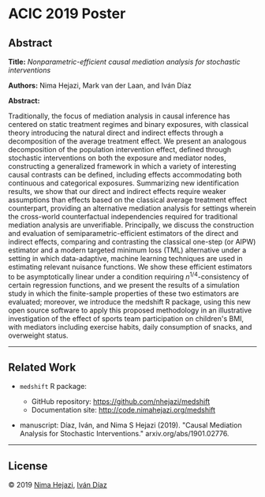 # ACIC 2019 Poster

## Abstract

**Title:** _Nonparametric-efficient causal mediation analysis for stochastic
interventions_

**Authors:** Nima Hejazi, Mark van der Laan, and Iván Díaz

**Abstract:**

Traditionally, the focus of mediation analysis in causal inference has centered
on static treatment regimes and binary exposures, with classical theory
introducing the natural direct and indirect effects through a decomposition of
the average treatment effect. We present an analogous decomposition of the
population intervention effect, defined through stochastic interventions on both
the exposure and mediator nodes, constructing a generalized framework in which
a variety of interesting causal contrasts can be defined, including effects
accommodating both continuous and categorical exposures. Summarizing new
identification results, we show that our direct and indirect effects require
weaker assumptions than effects based on the classical average treatment effect
counterpart, providing an alternative mediation analysis for settings wherein
the cross-world counterfactual independencies required for traditional mediation
analysis are unverifiable. Principally, we discuss the construction and
evaluation of semiparametric-efficient estimators of the direct and indirect
effects, comparing and contrasting the classical one-step (or AIPW) estimator
and a modern targeted minimum loss (TML) alternative under a setting in which
data-adaptive, machine learning techniques are used in estimating relevant
nuisance functions. We show these efficient estimators to be asymptotically
linear under a condition requiring $n^{1/4}$-consistency of certain regression
functions, and we present the results of a simulation study in which the
finite-sample properties of these two estimators are evaluated; moreover, we
introduce the medshift R package, using this new open source software to apply
this proposed methodology in an illustrative investigation of the effect of
sports team participation on children's BMI, with mediators including exercise
habits, daily consumption of snacks, and overweight status.

---

## Related Work

* `medshift` R package:
   * GitHub repository: https://github.com/nhejazi/medshift
   * Documentation site: http://code.nimahejazi.org/medshift

* manuscript: Díaz, Iván, and Nima S Hejazi (2019). "Causal Mediation Analysis
   for Stochastic Interventions." arxiv.org/abs/1901.02776.

---

## License

&copy; 2019 [Nima Hejazi](https://nimahejazi.org), [Iván
Díaz](https://www.idiaz.xyz/)

